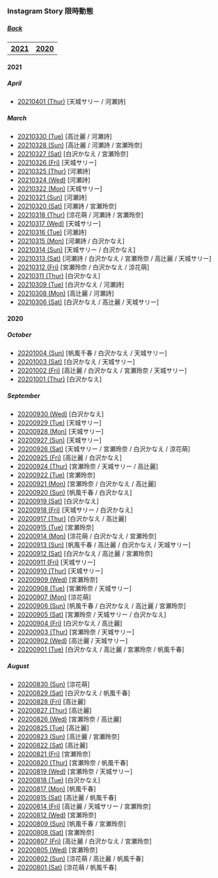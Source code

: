 ### Instagram Story 限時動態
##### [Back](IG_List.md)

<table>
<tr>

<th><a href="#2021">2021</a></th>
<th><a href="#2020">2020</a></th>
</tr>
</table>

<a name="2021"></a>
#### 2021

##### April
- [20210401 (Thur)](IGstory/Apr2021/20210401.md) [天城サリー / 河瀬詩]

##### March
- [20210330 (Tue)](IGstory/Mar2021/20210330.md) [高辻麗 / 河瀬詩]
- [20210328 (Sun)](IGstory/Mar2021/20210328.md) [高辻麗 / 河瀬詩 / 宮瀬玲奈]
- [20210327 (Sat)](IGstory/Mar2021/20210327.md) [白沢かなえ / 宮瀬玲奈]
- [20210326 (Fri)](IGstory/Mar2021/20210326.md) [天城サリー]
- [20210325 (Thur)](IGstory/Mar2021/20210325.md) [河瀬詩]
- [20210324 (Wed)](IGstory/Mar2021/20210324.md) [河瀬詩]
- [20210322 (Mon)](IGstory/Mar2021/20210322.md) [天城サリー]
- [20210321 (Sun)](IGstory/Mar2021/20210321.md) [河瀬詩]
- [20210320 (Sat)](IGstory/Mar2021/20210320.md) [河瀬詩 / 宮瀬玲奈]
- [20210318 (Thur)](IGstory/Mar2021/20210318.md) [涼花萌 / 河瀬詩 / 宮瀬玲奈]
- [20210317 (Wed)](IGstory/Mar2021/20210317.md) [天城サリー]
- [20210316 (Tue)](IGstory/Mar2021/20210316.md) [河瀬詩]
- [20210315 (Mon)](IGstory/Mar2021/20210315.md) [河瀬詩 / 白沢かなえ]
- [20210314 (Sun)](IGstory/Mar2021/20210314.md) [天城サリー / 白沢かなえ]
- [20210313 (Sat)](IGstory/Mar2021/20210313.md) [河瀬詩 / 白沢かなえ / 宮瀬玲奈 / 高辻麗 / 天城サリー]
- [20210312 (Fri)](IGstory/Mar2021/20210312.md) [宮瀬玲奈 / 白沢かなえ / 涼花萌]
- [20210311 (Thur)](IGstory/Mar2021/20210311.md) [白沢かなえ]
- [20210309 (Tue)](IGstory/Mar2021/20210309.md) [白沢かなえ / 河瀬詩]
- [20210308 (Mon)](IGstory/Mar2021/20210308.md) [高辻麗 / 河瀬詩]
- [20210306 (Sat)](IGstory/Mar2021/20210306.md) [白沢かなえ / 高辻麗 / 天城サリー]

<a name="2020"></a>
#### 2020

##### October
- [20201004 (Sun)](IGstory/Oct2020/20201004.md) [帆風千春 / 白沢かなえ / 天城サリー]
- [20201003 (Sat)](IGstory/Oct2020/20201003.md) [白沢かなえ / 天城サリー]
- [20201002 (Fri)](IGstory/Oct2020/20201002.md) [高辻麗 / 白沢かなえ / 宮瀬玲奈 / 天城サリー]
- [20201001 (Thur)](IGstory/Oct2020/20201001.md) [白沢かなえ]

##### September
- [20200930 (Wed)](IGstory/Sep2020/20200930.md) [白沢かなえ]
- [20200929 (Tue)](IGstory/Sep2020/20200929.md) [天城サリー]
- [20200928 (Mon)](IGstory/Sep2020/20200928.md) [天城サリー]
- [20200927 (Sun)](IGstory/Sep2020/20200927.md) [天城サリー]
- [20200926 (Sat)](IGstory/Sep2020/20200926.md) [天城サリー / 宮瀬玲奈 / 白沢かなえ / 涼花萌]
- [20200925 (Fri)](IGstory/Sep2020/20200925.md) [高辻麗 / 白沢かなえ]
- [20200924 (Thur)](IGstory/Sep2020/20200924.md) [宮瀬玲奈 / 天城サリー / 高辻麗]
- [20200922 (Tue)](IGstory/Sep2020/20200922.md) [宮瀬玲奈]
- [20200921 (Mon)](IGstory/Sep2020/20200921.md) [宮瀬玲奈 / 白沢かなえ / 高辻麗]
- [20200920 (Sun)](IGstory/Sep2020/20200920.md) [帆風千春 / 白沢かなえ]
- [20200919 (Sat)](IGstory/Sep2020/20200919.md) [白沢かなえ]
- [20200918 (Fri)](IGstory/Sep2020/20200918.md) [天城サリー / 白沢かなえ]
- [20200917 (Thur)](IGstory/Sep2020/20200917.md) [白沢かなえ / 高辻麗]
- [20200915 (Tue)](IGstory/Sep2020/20200915.md) [宮瀬玲奈]
- [20200914 (Mon)](IGstory/Sep2020/20200914.md) [涼花萌 / 白沢かなえ / 宮瀬玲奈]
- [20200913 (Sun)](IGstory/Sep2020/20200913.md) [帆風千春 / 高辻麗 / 白沢かなえ / 天城サリー]
- [20200912 (Sat)](IGstory/Sep2020/20200912.md) [白沢かなえ / 高辻麗 / 宮瀬玲奈]
- [20200911 (Fri)](IGstory/Sep2020/20200911.md) [天城サリー]
- [20200910 (Thur)](IGstory/Sep2020/20200910.md) [天城サリー]
- [20200909 (Wed)](IGstory/Sep2020/20200909.md) [宮瀬玲奈]
- [20200908 (Tue)](IGstory/Sep2020/20200908.md) [宮瀬玲奈 / 天城サリー]
- [20200907 (Mon)](IGstory/Sep2020/20200907.md) [涼花萌]
- [20200906 (Sun)](IGstory/Sep2020/20200906.md) [帆風千春 / 白沢かなえ / 高辻麗 / 宮瀬玲奈]
- [20200905 (Sat)](IGstory/Sep2020/20200905.md) [宮瀬玲奈 / 天城サリー / 白沢かなえ]
- [20200904 (Fri)](IGstory/Sep2020/20200904.md) [白沢かなえ / 高辻麗]
- [20200903 (Thur)](IGstory/Sep2020/20200903.md) [宮瀬玲奈 / 天城サリー]
- [20200902 (Wed)](IGstory/Sep2020/20200902.md) [高辻麗 / 天城サリー]
- [20200901 (Tue)](IGstory/Sep2020/20200901.md) [白沢かなえ / 高辻麗 / 宮瀬玲奈 / 帆風千春]

##### August
- [20200830 (Sun)](IGstory/Aug2020/20200830.md) [涼花萌]
- [20200829 (Sat)](IGstory/Aug2020/20200829.md) [白沢かなえ / 帆風千春]
- [20200828 (Fri)](IGstory/Aug2020/20200828.md) [高辻麗]
- [20200827 (Thur)](IGstory/Aug2020/20200827.md) [高辻麗]
- [20200826 (Wed)](IGstory/Aug2020/20200826.md) [宮瀬玲奈 / 高辻麗]
- [20200825 (Tue)](IGstory/Aug2020/20200825.md) [高辻麗]
- [20200823 (Sun)](IGstory/Aug2020/20200823.md) [高辻麗 / 宮瀬玲奈]
- [20200822 (Sat)](IGstory/Aug2020/20200822.md) [高辻麗]
- [20200821 (Fri)](IGstory/Aug2020/20200821.md) [宮瀬玲奈]
- [20200820 (Thur)](IGstory/Aug2020/20200820.md) [宮瀬玲奈 / 帆風千春]
- [20200819 (Wed)](IGstory/Aug2020/20200819.md) [宮瀬玲奈 / 天城サリー]
- [20200818 (Tue)](IGstory/Aug2020/20200818.md) [白沢かなえ]
- [20200817 (Mon)](IGstory/Aug2020/20200817.md) [帆風千春]
- [20200815 (Sat)](IGstory/Aug2020/20200815.md) [高辻麗 / 帆風千春]
- [20200814 (Fri)](IGstory/Aug2020/20200814.md) [高辻麗 / 天城サリー / 宮瀬玲奈]
- [20200812 (Wed)](IGstory/Aug2020/20200812.md) [宮瀬玲奈]
- [20200809 (Sun)](IGstory/Aug2020/20200809.md) [帆風千春 / 宮瀬玲奈]
- [20200808 (Sat)](IGstory/Aug2020/20200808.md) [宮瀬玲奈]
- [20200807 (Fri)](IGstory/Aug2020/20200807.md) [高辻麗 / 白沢かなえ / 宮瀬玲奈]
- [20200805 (Wed)](IGstory/Aug2020/20200805.md) [宮瀬玲奈]
- [20200802 (Sun)](IGstory/Aug2020/20200802.md) [涼花萌 / 高辻麗 / 帆風千春]
- [20200801 (Sat)](IGstory/Aug2020/20200801.md) [涼花萌 / 帆風千春]
